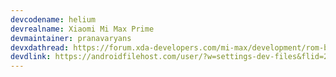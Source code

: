 ```yaml
---
devcodename: helium
devrealname: Xiaomi Mi Max Prime
devmaintainer: pranavaryans
devxdathread: https://forum.xda-developers.com/mi-max/development/rom-bootleggersrom-2-2-t3783863
devdlink: https://androidfilehost.com/user/?w=settings-dev-files&flid=267242
---
```

